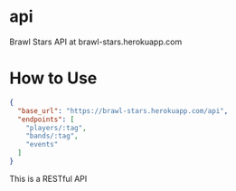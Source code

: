 # api
Brawl Stars API at brawl-stars.herokuapp.com

# How to Use
```json
{
  "base_url": "https://brawl-stars.herokuapp.com/api",
  "endpoints": [
    "players/:tag",
    "bands/:tag",
    "events"
  ]
}
```

This is a RESTful API
